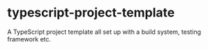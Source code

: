 # typescript-project-template
A TypeScript project template all set up with a build system, testing framework etc.
